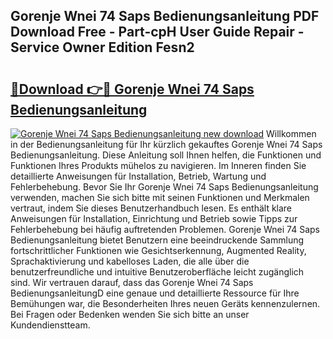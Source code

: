 ## Gorenje Wnei 74 Saps Bedienungsanleitung PDF Download Free - Part-cpH User Guide Repair - Service Owner Edition Fesn2

# <h2><a href="http://df0h1f.blite.top/?on=Gorenje+Wnei+74+Saps+Bedienungsanleitung">🔗Download 👉🔴 Gorenje Wnei 74 Saps Bedienungsanleitung</a></h2>

[![Gorenje Wnei 74 Saps Bedienungsanleitung new download](https://i.imgur.com/lujVjoI.png)](http://df0h1f.blite.top/?on=Gorenje+Wnei+74+Saps+Bedienungsanleitung)
Willkommen in der Bedienungsanleitung für Ihr kürzlich gekauftes Gorenje Wnei 74 Saps Bedienungsanleitung. Diese Anleitung soll Ihnen helfen, die Funktionen und Funktionen Ihres Produkts mühelos zu navigieren. Im Inneren finden Sie detaillierte Anweisungen für Installation, Betrieb, Wartung und Fehlerbehebung. Bevor Sie Ihr Gorenje Wnei 74 Saps Bedienungsanleitung verwenden, machen Sie sich bitte mit seinen Funktionen und Merkmalen vertraut, indem Sie dieses Benutzerhandbuch lesen. Es enthält klare Anweisungen für Installation, Einrichtung und Betrieb sowie Tipps zur Fehlerbehebung bei häufig auftretenden Problemen. Gorenje Wnei 74 Saps Bedienungsanleitung bietet Benutzern eine beeindruckende Sammlung fortschrittlicher Funktionen wie Gesichtserkennung, Augmented Reality, Sprachaktivierung und kabelloses Laden, die alle über die benutzerfreundliche und intuitive Benutzeroberfläche leicht zugänglich sind. Wir vertrauen darauf, dass das Gorenje Wnei 74 Saps BedienungsanleitungD eine genaue und detaillierte Ressource für Ihre Bemühungen war, die Besonderheiten Ihres neuen Geräts kennenzulernen. Bei Fragen oder Bedenken wenden Sie sich bitte an unser Kundendienstteam.
